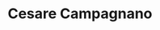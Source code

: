 ---
# Display name
title: Cesare Campagnano

# Username (this should match the folder name)
authors:
- cesare-campagnano

# Is this the primary user of the site?
superuser: false

# Role/position
role: PhD Student in Computer Science

# Organizations/Affiliations
organizations:
- name: Sapienza University of Rome, Italy
  url: "https://www.di.uniroma1.it/en"

# Short bio (displayed in user profile at end of posts)
#bio:

# interests:
# - travelling
# - swimming & skiing (actually, _any_ sport!)
# - riding motorbike

education:
  courses: 
  - course: PhD Student in Computer Science
    institution: Sapienza University of Rome, Italy
    year: 2023 (expected)
  - course: MSc in Computer Engineering
    institution: Sapienza University of Rome, Italy
    year: 2020
  - course: BSc in Computer Engineering
    institution: Sapienza University of Rome, Italy
    year: 2018

# Social/Academic Networking
# For available icons, see: https://sourcethemes.com/academic/docs/widgets/#icons
#   For an email link, use "fas" icon pack, "envelope" icon, and a link in the
#   form "mailto:your-email@example.com" or "#contact" for contact widget.
social:
- icon: envelope
  icon_pack: fas
  link: 'campagnano@di.uniroma1.it'  # For a direct email link, use "mailto:your-email@example.com".
- icon: home
  icon_pack: fas
  link: 'https://caesar.one/' 
- icon: twitter   
  icon_pack: fab
  link: https://twitter.com/caesar_one_
- icon: linkedin
  icon_pack: fab
  link: https://www.linkedin.com/in/caesar-one
- icon: google-scholar
  icon_pack: ai
  link: https://scholar.google.com/citations?user=k113XQIAAAAJ&hl=en
#- icon: orcid
#  icon_pack: ai
#  link: https://orcid.org/0000-0002-2585-637X
- icon: github
  icon_pack: fab
  link: https://github.com/caesar-one
# # Link to a PDF of your resume/CV from the About widget.
# # To enable, copy your resume/CV to `static/media/cv.pdf` and uncomment the lines below.  
# - icon: cv
#   icon_pack: ai
#   link: media/cv.pdf

# Enter email to display Gravatar (if Gravatar enabled in Config)
#email: ""
  
# Organizational groups that you belong to (for People widget)
#   Set this to `[]` or comment out if you are not using People widget.  
user_groups:
- PhD Students
---